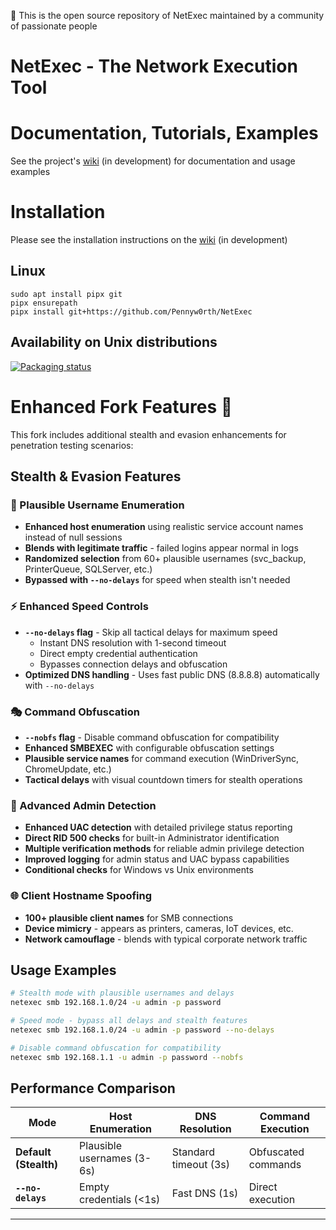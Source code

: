 🚩 This is the open source repository of NetExec maintained by a community of passionate people
# NetExec - The Network Execution Tool

# Documentation, Tutorials, Examples
See the project's [wiki](https://netexec.wiki/) (in development) for documentation and usage examples

# Installation
Please see the installation instructions on the [wiki](https://netexec.wiki/getting-started/installation) (in development)

## Linux
```
sudo apt install pipx git
pipx ensurepath
pipx install git+https://github.com/Pennyw0rth/NetExec
```

## Availability on Unix distributions

[![Packaging status](https://repology.org/badge/vertical-allrepos/netexec.svg)](https://repology.org/project/netexec/versions)

# Enhanced Fork Features 🚀

This fork includes additional stealth and evasion enhancements for penetration testing scenarios:

## Stealth & Evasion Features

### 🥷 Plausible Username Enumeration
- **Enhanced host enumeration** using realistic service account names instead of null sessions
- **Blends with legitimate traffic** - failed logins appear normal in logs
- **Randomized selection** from 60+ plausible usernames (svc_backup, PrinterQueue, SQLServer, etc.)
- **Bypassed with `--no-delays`** for speed when stealth isn't needed

### ⚡ Enhanced Speed Controls
- **`--no-delays` flag** - Skip all tactical delays for maximum speed
  - Instant DNS resolution with 1-second timeout
  - Direct empty credential authentication
  - Bypasses connection delays and obfuscation
- **Optimized DNS handling** - Uses fast public DNS (8.8.8.8) automatically with `--no-delays`

### 🎭 Command Obfuscation
- **`--nobfs` flag** - Disable command obfuscation for compatibility
- **Enhanced SMBEXEC** with configurable obfuscation settings
- **Plausible service names** for command execution (WinDriverSync, ChromeUpdate, etc.)
- **Tactical delays** with visual countdown timers for stealth operations

### 🔐 Advanced Admin Detection
- **Enhanced UAC detection** with detailed privilege status reporting
- **Direct RID 500 checks** for built-in Administrator identification
- **Multiple verification methods** for reliable admin privilege detection
- **Improved logging** for admin status and UAC bypass capabilities
- **Conditional checks** for Windows vs Unix environments

### 🌐 Client Hostname Spoofing
- **100+ plausible client names** for SMB connections
- **Device mimicry** - appears as printers, cameras, IoT devices, etc.
- **Network camouflage** - blends with typical corporate network traffic

## Usage Examples

```bash
# Stealth mode with plausible usernames and delays
netexec smb 192.168.1.0/24 -u admin -p password

# Speed mode - bypass all delays and stealth features
netexec smb 192.168.1.0/24 -u admin -p password --no-delays

# Disable command obfuscation for compatibility
netexec smb 192.168.1.1 -u admin -p password --nobfs
```

## Performance Comparison

| Mode | Host Enumeration | DNS Resolution | Command Execution |
|------|------------------|----------------|-------------------|
| **Default (Stealth)** | Plausible usernames (3-6s) | Standard timeout (3s) | Obfuscated commands |
| **`--no-delays`** | Empty credentials (<1s) | Fast DNS (1s) | Direct execution |

---

